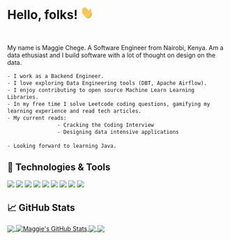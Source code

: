 # Hello, folks!  <img src="https://raw.githubusercontent.com/MaggieChege/MaggieChege/master/wave.gif" width="30px" height="30px" />
<br>

My name is Maggie Chege.
A Software Engineer from Nairobi, Kenya. Am a data ethusiast and I build software with a lot of thought on design on the data.



    - I work as a Backend Engineer.
    - I love exploring Data Engineering tools (DBT, Apache Airflow).
    - I enjoy contributing to open source Machine Learn Learning Libraries.
    - In my free time I solve Leetcode coding questions, gamifying my learning experience and read tech articles.
    - My current reads:
                    - Cracking the Coding Interview
                    - Designing data intensive applications

    - Looking forward to learning Java.

## 🔧 Technologies & Tools

![](https://img.shields.io/badge/OS-Linux-informational?style=flat&logo=linux&logoColor=white&color=2bbc8a)
![](https://img.shields.io/badge/Editor-IntelliJ_IDEA-informational?style=flat&logo=intellij-idea&logoColor=white&color=2bbc8a)
![](https://img.shields.io/badge/Code-Python-informational?style=flat&logo=python&logoColor=white&color=2bbc8a)
![](https://img.shields.io/badge/Code-JavaScript-informational?style=flat&logo=javascript&logoColor=white&color=2bbc8a)
![](https://img.shields.io/badge/Code-Make-informational?style=flat&logo=cmake&logoColor=white&color=2bbc8a)
![](https://img.shields.io/badge/Shell-Bash-informational?style=flat&logo=gnu-bash&logoColor=white&color=2bbc8a)
![](https://img.shields.io/badge/Tools-PostgreSQL-informational?style=flat&logo=postgresql&logoColor=white&color=2bbc8a)
![](https://img.shields.io/badge/Tools-Docker-informational?style=flat&logo=docker&logoColor=white&color=2bbc8a)
![](https://img.shields.io/badge/Tools-Kubernetes-informational?style=flat&logo=kubernetes&logoColor=white&color=2bbc8a)

## &#x1f4c8; GitHub Stats

<a href="https://github.com/MaggieChege/MaggieChege">
  <img align="center" src="https://github-readme-stats.vercel.app/api/top-langs/?username=MaggieChege&hide=java,html,tex&title_color=ffffff&text_color=c9cacc&icon_color=2bbc8a&bg_color=1d1f21&langs_count=7" />
</a>
<a href="https://github.com/MaggieChege/MaggieChege">
  <img align="center" src="https://github-readme-stats.vercel.app/api?username=MaggieChege&show_icons=true&line_height=27&count_private=true&title_color=ffffff&text_color=c9cacc&icon_color=2bbc8a&bg_color=1d1f21" alt="Maggie's GitHub Stats" />
</a>

<a href="https://github.com/MaggieChege/scikit-learn">
  <img align="center" src="https://github-readme-stats.vercel.app/api/pin/?username=MaggieChege&repo=scikit-learn&title_color=ffffff&text_color=c9cacc&icon_color=2bbc8a&bg_color=1d1f21" />
</a>


<a href="https://github.com/MaggieChege/pymc-project">
  <img align="center" src="https://github-readme-stats.vercel.app/api/pin/?username=MaggieChege&repo=pymc&title_color=ffffff&text_color=c9cacc&icon_color=2bbc8a&bg_color=1d1f21" />
</a>

